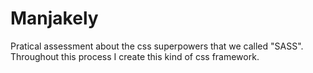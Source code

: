 # Manjakely
Pratical assessment about the css superpowers that we called "SASS". Throughout this process I create this kind of css framework.
